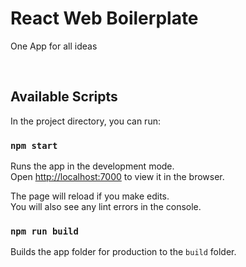 <h1>React Web Boilerplate</h1>
<p>One App for all ideas</p>
<br />

## Available Scripts

In the project directory, you can run:

### `npm start`

Runs the app in the development mode.<br>
Open [http://localhost:7000](http://localhost:7000) to view it in the browser.

The page will reload if you make edits.<br>
You will also see any lint errors in the console.

### `npm run build`

Builds the app folder for production to the `build` folder.<br>
